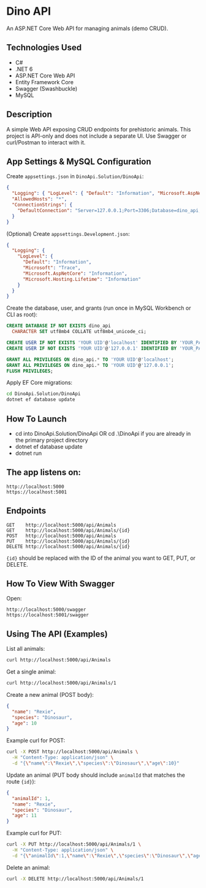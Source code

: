 # Dino API

An ASP.NET Core Web API for managing animals (demo CRUD).

## Technologies Used
- C#
- .NET 6
- ASP.NET Core Web API
- Entity Framework Core
- Swagger (Swashbuckle)
- MySQL

## Description
A simple Web API exposing CRUD endpoints for prehistoric animals. This project is API-only and does not include a separate UI. Use Swagger or curl/Postman to interact with it.

## App Settings & MySQL Configuration

Create `appsettings.json` in `DinoApi.Solution/DinoApi`:

```json
{
  "Logging": { "LogLevel": { "Default": "Information", "Microsoft.AspNetCore": "Warning" } },
  "AllowedHosts": "*",
  "ConnectionStrings": {
    "DefaultConnection": "Server=127.0.0.1;Port=3306;Database=dino_api;Uid=YOUR UID;Pwd=YOUR_PASSWORD;"
  }
}
```

(Optional) Create `appsettings.Development.json`:

```json
{
  "Logging": {
    "LogLevel": {
      "Default": "Information",
      "Microsoft": "Trace",
      "Microsoft.AspNetCore": "Information",
      "Microsoft.Hosting.Lifetime": "Information"
    }
  }
}
```

Create the database, user, and grants (run once in MySQL Workbench or CLI as root):

```sql
CREATE DATABASE IF NOT EXISTS dino_api
  CHARACTER SET utf8mb4 COLLATE utf8mb4_unicode_ci;

CREATE USER IF NOT EXISTS 'YOUR UID'@'localhost' IDENTIFIED BY 'YOUR_PASSWORD';
CREATE USER IF NOT EXISTS 'YOUR UID'@'127.0.0.1' IDENTIFIED BY 'YOUR_PASSWORD';

GRANT ALL PRIVILEGES ON dino_api.* TO 'YOUR UID'@'localhost';
GRANT ALL PRIVILEGES ON dino_api.* TO 'YOUR UID'@'127.0.0.1';
FLUSH PRIVILEGES;
```

Apply EF Core migrations:

```bash
cd DinoApi.Solution/DinoApi
dotnet ef database update
```

## How To Launch

* cd into DinoApi.Solution/DinoApi OR cd .\DinoApi if you are already in the primary project directory
* dotnet ef database update
* dotnet run

## The app listens on:

```
http://localhost:5000
https://localhost:5001
```
## Endpoints

```
GET    http://localhost:5000/api/Animals
GET    http://localhost:5000/api/Animals/{id}
POST   http://localhost:5000/api/Animals
PUT    http://localhost:5000/api/Animals/{id}
DELETE http://localhost:5000/api/Animals/{id}
```

`{id}` should be replaced with the ID of the animal you want to GET, PUT, or DELETE.

## How To View With Swagger

Open:

```
http://localhost:5000/swagger
https://localhost:5001/swagger
```

## Using The API (Examples)

List all animals:
```bash
curl http://localhost:5000/api/Animals
```

Get a single animal:
```bash
curl http://localhost:5000/api/Animals/1
```

Create a new animal (POST body):
```json
{
  "name": "Rexie",
  "species": "Dinosaur",
  "age": 10
}
```

Example curl for POST:
```bash
curl -X POST http://localhost:5000/api/Animals \
  -H "Content-Type: application/json" \
  -d "{\"name\":\"Rexie\",\"species\":\"Dinosaur\",\"age\":10}"
```

Update an animal (PUT body should include `animalId` that matches the route `{id}`):
```json
{
  "animalId": 1,
  "name": "Rexie",
  "species": "Dinosaur",
  "age": 11
}
```

Example curl for PUT:
```bash
curl -X PUT http://localhost:5000/api/Animals/1 \
  -H "Content-Type: application/json" \
  -d "{\"animalId\":1,\"name\":\"Rexie\",\"species\":\"Dinosaur\",\"age\":11}"
```

Delete an animal:
```bash
curl -X DELETE http://localhost:5000/api/Animals/1
```
